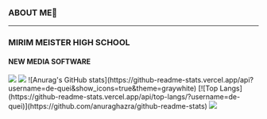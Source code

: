 ### ABOUT ME👋

<!--
**de-quei/de-quei** is a ✨ _special_ ✨ repository because its `README.md` (this file) appears on your GitHub profile.

Here are some ideas to get you started:

- 🔭 I’m currently working on ...
- 🌱 I’m currently learning ...
- 👯 I’m looking to collaborate on ...
- 🤔 I’m looking for help with ...
- 💬 Ask me about ...
- 📫 How to reach me: ...
- 😄 Pronouns: ...
- ⚡ Fun fact: ...
--> 
<hr>
<h3>MIRIM MEISTER HIGH SCHOOL</h3>
<h4>NEW MEDIA SOFTWARE</h4>
<a href="https://www.instagram.com/de_quei/?hl=ko" target="_blank"><img src="https://img.shields.io/badge/de-quei-EF2D5E?style=flat&logo=appveyor&logoColor=EF2D5E"/></a>
<img src="https://capsule-render.vercel.app/api?type=waving&color=000080&height=150&section=header" />
![Anurag's GitHub stats](https://github-readme-stats.vercel.app/api?username=de-quei&show_icons=true&theme=graywhite)
[![Top Langs](https://github-readme-stats.vercel.app/api/top-langs/?username=de-quei)](https://github.com/anuraghazra/github-readme-stats)
<img src="https://capsule-render.vercel.app/api?type=waving&color=000080&height=150&section=footer" />

